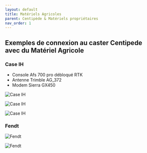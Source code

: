 ```yaml
---
layout: default
title: Matériels Agricoles
parent: Centipède & Matériels propriétaires
nav_order: 1
---
```


## Exemples de connexion au caster Centipede avec du Matériel Agricole

### Case IH

* Console Afs 700 pro débloqué RTK
* Antenne Trimble AG_372 
* Modem Sierra GX450

![Case IH](https://jancelin.github.io/docs-centipedeRTK/assets/images/consoles_tracteurs/caseIH_1.jpg)

![Case IH](https://jancelin.github.io/docs-centipedeRTK/assets/images/consoles_tracteurs/caseIH_2.jpg)

![Case IH](https://jancelin.github.io/docs-centipedeRTK/assets/images/consoles_tracteurs/caseIH_3.jpg)

### Fendt

![Fendt](https://jancelin.github.io/docs-centipedeRTK/assets/images/consoles_tracteurs/fendt_1.jpg)

![Fendt](https://jancelin.github.io/docs-centipedeRTK/assets/images/consoles_tracteurs/fendt_2.jpg)





